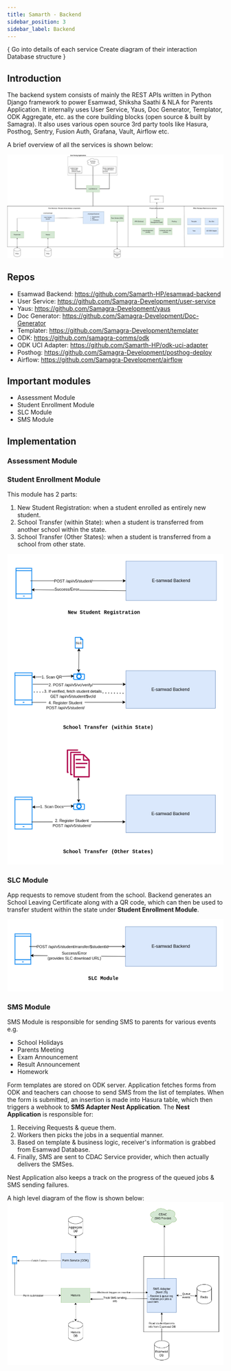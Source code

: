 ```yaml
---
title: Samarth - Backend
sidebar_position: 3
sidebar_label: Backend
---
```


{
Go into details of each service
Create diagram of their interaction
Database structure
}


## Introduction
The backend system consists of mainly the REST APIs written in Python Django framework to power 
Esamwad, Shiksha Saathi & NLA for Parents Application. It internally uses User Service, Yaus, 
Doc Generator, Templator, ODK Aggregate, etc. as the core building blocks (open source & built 
by Samagra). It also uses various open source 3rd party tools like Hasura, Posthog, Sentry, Fusion 
Auth, Grafana, Vault, Airflow etc.

A brief overview of all the services is shown below:

![System Overview](../../../static/img/samarth-hp-backend-Services.jpg)

## Repos
- Esamwad Backend: https://github.com/Samarth-HP/esamwad-backend
- User Service: https://github.com/Samagra-Development/user-service
- Yaus: https://github.com/Samagra-Development/yaus
- Doc Generator: https://github.com/Samagra-Development/Doc-Generator
- Templater: https://github.com/Samagra-Development/templater
- ODK: https://github.com/samagra-comms/odk
- ODK UCI Adapter: https://github.com/Samarth-HP/odk-uci-adapter
- Posthog: https://github.com/Samagra-Development/posthog-deploy
- Airflow: https://github.com/Samagra-Development/airflow

## Important modules
- Assessment Module
- Student Enrollment Module
- SLC Module
- SMS Module

## Implementation
### Assessment Module

### Student Enrollment Module
This module has 2 parts:
1. New Student Registration: when a student enrolled as entirely new student. 
2. School Transfer (within State): when a student is transferred from another school within the state.
3. School Transfer (Other States): when a student is transferred from a school from other state.

![Student Enrollment Module](../../../static/img/samarth-hp-backend-Student-Enrollment.png)

### SLC Module
App requests to remove student from the school. Backend generates an School Leaving
Certificate along with a QR code, which can then be used to transfer student within
the state under **Student Enrollment Module**.

![SLC Module](../../../static/img/samarth-hp-backend-SLC-Module.png)

### SMS Module
SMS Module is responsible for sending SMS to parents for various events e.g.
- School Holidays
- Parents Meeting
- Exam Announcement
- Result Announcement
- Homework

Form templates are stored on ODK server. Application fetches forms from ODK
and teachers can choose to send SMS from the list of templates.
When the form is submitted, an insertion is made into Hasura table, which then
triggers a webhook to **SMS Adapter Nest Application**.
The **Nest Application** is responsible for:
1. Receiving Requests & queue them.
2. Workers then picks the jobs in a sequential manner.
3. Based on template & business logic, receiver's information is grabbed from
Esamwad Database.
4. Finally, SMS are sent to CDAC Service provider, which then actually delivers the SMSes.

Nest Application also keeps a track on the progress of the queued jobs & SMS sending failures.

A high level diagram of the flow is shown below:
![SMS Module](../../../static/img/samarth-hp-backend-SMS-Adapter.png)